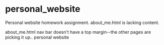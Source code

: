 personal_website
================
Personal website homework assignment.
about_me.html is lacking content. 

about_me.html nav bar doesn't have a top margin--the other pages are picking it up..
personal website
